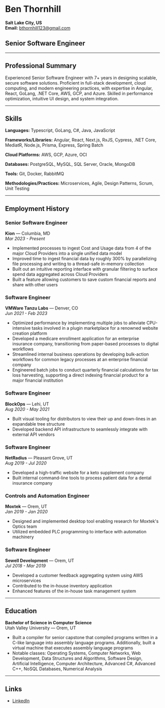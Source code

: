 # Ben Thornhill

**Salt Lake City, US**  
**Email:** bthornhill123@gmail.com

## Senior Software Engineer

---

## Professional Summary
Experienced Senior Software Engineer with 7+ years in designing scalable, secure software solutions. Proficient in full-stack development, cloud computing, and modern engineering practices, with expertise in Angular, React, GoLang, .NET Core, AWS, GCP, and Azure. Skilled in performance optimization, intuitive UI design, and system integration.

---

## Skills
**Languages:** Typescript, GoLang, C#, Java, JavaScript

**Frameworks/Libraries:** Angular, React, Next.js, RxJS, Cypress, .NET Core, MediatR, Node.js, Prisma, Express, Spring Batch

**Cloud Platforms:** AWS, GCP, Azure, OCI

**Databases:** PostgreSQL, MySQL, SQL Server, Oracle, MongoDB

**Tools:** Git, Docker, RabbitMQ

**Methodologies/Practices:** Microservices, Agile, Design Patterns, Scrum, Unit Testing

---

## Employment History

### Senior Software Engineer  
**Kion** — Columbia, MD  
*Mar 2023 - Present*
- Implemented processes to ingest Cost and Usage data from 4 of the major Cloud Providers into a single unified data model
- Improved time to ingest financial data by roughly 300% by parallelizing file processing and writing to a thread-safe in-memory collection
- Built out an intuitive reporting interface with granular filtering to surface spend data aggregated across Cloud Providers
- Built a feature allowing customers to save custom financial reports and share with other users

### Software Engineer  
**VMWare Tanzu Labs** — Denver, CO  
*Jun 2021 - Feb 2023*
- Optimized performance by implementing multiple jobs to alleviate CPU-intensive tasks involved in a plugin marketplace for a renowned website creation platform
- Developed a medicare enrollment application for an enterprise insurance company, transitioning from paper-based processes to digital workflows
- Streamlined internal business operations by developing bulk-action workflows for common legacy processes at an enterprise financial company
- Engineered batch jobs to conduct quarterly financial calculations for tax loss harvesting, supporting a direct indexing financial product for a major financial institution

### Software Engineer  
**BlockOps** — Lehi, UT  
*Aug 2020 - May 2021*
- Built visual tooling for distributors to view their up and down-lines in an expandable tree structure
- Developed backend API infrastructure to seamlessly integrate with external API vendors

### Software Engineer  
**NetRadius** — Pleasant Grove, UT  
*Aug 2019 - Jul 2020*
- Developed a high-traffic website for a keto supplement company
- Built internal command-line tools to process patient data for a dental insurance company

### Controls and Automation Engineer  
**Moxtek** — Orem, UT  
*Jan 2019 - Jan 2020*
- Designed and implemented desktop tool enabling research for Moxtek's Optics team
- Utilized embedded PLC programming to interface with automation machinery

### Software Engineer  
**Sewell Development** — Orem, UT  
*Jul 2018 - Mar 2019*
- Developed a customer feedback aggregating system using AWS microservices
- Contributed to the in-house inventory application
- Enhanced features of the in-house task management system

---

## Education
**Bachelor of Science in Computer Science**  
Utah Valley University — Orem, UT
- Built a compiler for senior capstone that compiled programs written in a C-like language into assembly language programs. Additionally, built a virtual machine that executes assembly language programs
- Notable classes: Operating Systems, Computer Networks, Web Development, Data Structures and Algorithms, Software Design, Artificial Intelligence, Computer Architecture, Advanced C#, Advanced C++, NoSQL Databases, Numerical Analysis

---

## Links
- [LinkedIn](https://linkedin.com)
